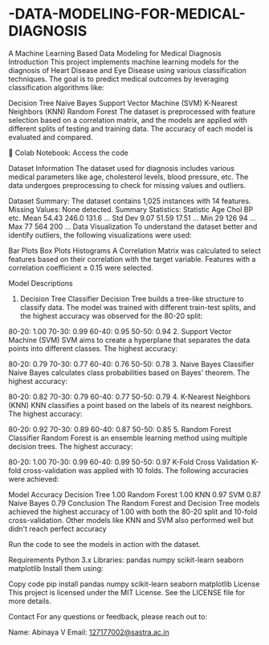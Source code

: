 # -DATA-MODELING-FOR-MEDICAL-DIAGNOSIS
A Machine Learning Based Data Modeling for Medical Diagnosis
Introduction
This project implements machine learning models for the diagnosis of Heart Disease and Eye Disease using various classification techniques. The goal is to predict medical outcomes by leveraging classification algorithms like:

Decision Tree
Naive Bayes
Support Vector Machine (SVM)
K-Nearest Neighbors (KNN)
Random Forest
The dataset is preprocessed with feature selection based on a correlation matrix, and the models are applied with different splits of testing and training data. The accuracy of each model is evaluated and compared.

🔗 Colab Notebook: Access the code

Dataset Information
The dataset used for diagnosis includes various medical parameters like age, cholesterol levels, blood pressure, etc. The data undergoes preprocessing to check for missing values and outliers.

Dataset Summary: The dataset contains 1,025 instances with 14 features.
Missing Values: None detected.
Summary Statistics:
Statistic	Age	Chol	BP	etc.
Mean	54.43	246.0	131.6	...
Std Dev	9.07	51.59	17.51	...
Min	29	126	94	...
Max	77	564	200	...
Data Visualization
To understand the dataset better and identify outliers, the following visualizations were used:

Bar Plots
Box Plots
Histograms
A Correlation Matrix was calculated to select features based on their correlation with the target variable. Features with a correlation coefficient ≥ 0.15 were selected.

Model Descriptions
1. Decision Tree Classifier
Decision Tree builds a tree-like structure to classify data. The model was trained with different train-test splits, and the highest accuracy was observed for the 80-20 split:

80-20: 1.00
70-30: 0.99
60-40: 0.95
50-50: 0.94
2. Support Vector Machine (SVM)
SVM aims to create a hyperplane that separates the data points into different classes. The highest accuracy:

80-20: 0.79
70-30: 0.77
60-40: 0.76
50-50: 0.78
3. Naive Bayes Classifier
Naive Bayes calculates class probabilities based on Bayes' theorem. The highest accuracy:

80-20: 0.82
70-30: 0.79
60-40: 0.77
50-50: 0.79
4. K-Nearest Neighbors (KNN)
KNN classifies a point based on the labels of its nearest neighbors. The highest accuracy:

80-20: 0.92
70-30: 0.89
60-40: 0.87
50-50: 0.85
5. Random Forest Classifier
Random Forest is an ensemble learning method using multiple decision trees. The highest accuracy:

80-20: 1.00
70-30: 0.99
60-40: 0.99
50-50: 0.97
K-Fold Cross Validation
K-fold cross-validation was applied with 10 folds. The following accuracies were achieved:

Model	Accuracy
Decision Tree	1.00
Random Forest	1.00
KNN	0.97
SVM	0.87
Naive Bayes	0.79
Conclusion
The Random Forest and Decision Tree models achieved the highest accuracy of 1.00 with both the 80-20 split and 10-fold cross-validation.
Other models like KNN and SVM also performed well but didn't reach perfect accuracy

Run the code to see the models in action with the dataset.

Requirements
Python 3.x
Libraries:
pandas
numpy
scikit-learn
seaborn
matplotlib
Install them using:

Copy code
pip install pandas numpy scikit-learn seaborn matplotlib
License
This project is licensed under the MIT License. See the LICENSE file for more details.

Contact
For any questions or feedback, please reach out to:

Name: Abinaya V
Email: 127177002@sastra.ac.in
